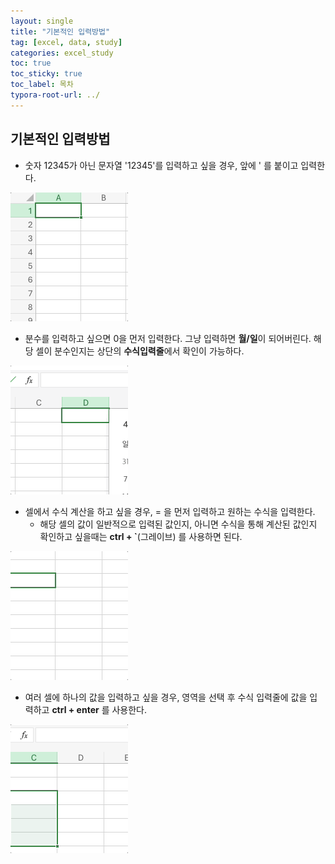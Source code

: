 ```yaml
---
layout: single
title: "기본적인 입력방법"
tag: [excel, data, study]
categories: excel_study
toc: true
toc_sticky: true
toc_label: 목차
typora-root-url: ../
---
```


## 기본적인 입력방법

- 숫자 12345가 아닌 문자열 '12345'를 입력하고 싶을 경우, 앞에 ' 를 붙이고 입력한다.



![excel-00](/images/2024-04-26-first/excel-00.gif)



- 분수를 입력하고 싶으면 0을 먼저 입력한다. 그냥 입력하면 **월/일**이 되어버린다. 해당 셀이 분수인지는 상단의 **수식입력줄**에서 확인이 가능하다. 



![excel-01](/images/2024-04-26-first/excel-01.gif)



- 셀에서 수식 계산을 하고 싶을 경우, = 을 먼저 입력하고 원하는 수식을 입력한다.
  - 해당 셀의 값이 일반적으로 입력된 값인지, 아니면 수식을 통해 계산된 값인지 확인하고 싶을때는 **ctrl + `**(그레이브) 를 사용하면 된다.



![excel-02](/images/2024-04-26-first/excel-02.gif)



- 여러 셀에 하나의 값을 입력하고 싶을 경우, 영역을 선택 후 수식 입력줄에 값을 입력하고 **ctrl + enter** 를 사용한다.



![excel-04](/images/2024-04-26-first/excel-04.gif)



